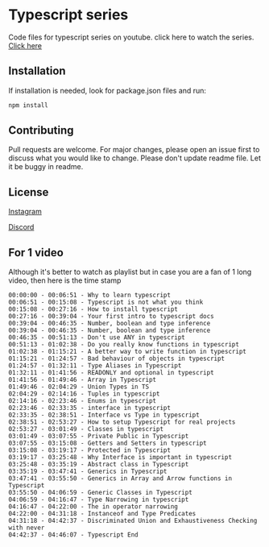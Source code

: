 # Typescript series

Code files for typescript series on youtube.
click here to watch the series. [Click here](https://www.youtube.com/watch?v=j89BvWz8Eag&list=PLRAV69dS1uWRPSfKzwZsIm-Axxq-LxqhW)

## Installation

If installation is needed, look for package.json files and run:

```bash
npm install
```

## Contributing
Pull requests are welcome. For major changes, please open an issue first to discuss what you would like to change. Please don't update readme file. Let it be buggy in readme.



## License
[Instagram](https://www.instagram.com/hiteshchoudharyofficial/)

[Discord](https://hc.lco.dev/discord)

## For 1 video
Although it's better to watch as playlist but in case you are a fan of 1 long video, then here is the time stamp


```
00:00:00 - 00:06:51 - Why to learn typescript
00:06:51 - 00:15:08 - Typescript is not what you think
00:15:08 - 00:27:16 - How to install typescript
00:27:16 - 00:39:04 - Your first intro to typescript docs
00:39:04 - 00:46:35 - Number, boolean and type inference
00:39:04 - 00:46:35 - Number, boolean and type inference
00:46:35 - 00:51:13 - Don't use ANY in typescript
00:51:13 - 01:02:38 - Do you really know functions in typescript
01:02:38 - 01:15:21 - A better way to write function in typescript
01:15:21 - 01:24:57 - Bad behaviour of objects in typescript
01:24:57 - 01:32:11 - Type Aliases in Typescript
01:32:11 - 01:41:56 - READONLY and optional in typescript
01:41:56 - 01:49:46 - Array in Typescript
01:49:46 - 02:04:29 - Union Types in TS
02:04:29 - 02:14:16 - Tuples in typescript
02:14:16 - 02:23:46 - Enums in typescript
02:23:46 - 02:33:35 - interface in typescript
02:33:35 - 02:38:51 - Interface vs Type in typescript
02:38:51 - 02:53:27 - How to setup Typescript for real projects
02:53:27 - 03:01:49 - Classes in typescript
03:01:49 - 03:07:55 - Private Public in Typescript
03:07:55 - 03:15:08 - Getters and Setters in typescript
03:15:08 - 03:19:17 - Protected in Typescript
03:19:17 - 03:25:48 - Why Interface is important in typescript
03:25:48 - 03:35:19 - Abstract class in Typescript
03:35:19 - 03:47:41 - Generics in Typescript
03:47:41 - 03:55:50 - Generics in Array and Arrow functions in Typescript
03:55:50 - 04:06:59 - Generic Classes in Typescript
04:06:59 - 04:16:47 - Type Narrowing in typescript
04:16:47 - 04:22:00 - The in operator narrowing
04:22:00 - 04:31:18 - Instanceof and Type Predicates
04:31:18 - 04:42:37 - Discriminated Union and Exhaustiveness Checking with never
04:42:37 - 04:46:07 - Typescript End
```

